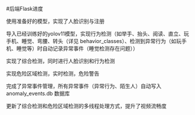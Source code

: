 #后端Flask进度

使用准备好的模型，实现了人脸识别与注册

导入已经训练好的yolov11模型，实现行为检测（如举手、抬头、阅读、直立、玩手机、睡觉、弯腰、转头（详见 behavior_classes）、检测到异常行为（如玩手机、睡觉等）时自动记录异常事件（睡觉检测存在问题））

实现了综合检测，同时进行人脸识别和行为检测

实现危险区域检测，实时检测，危险警告

完成了异常事件管理，所有异常事件（异常行为、陌生人）自动写入 anomaly_events.db 数据库

更新了综合检测和危险区域检测的多线程处理方式，提升了视频流畅度
